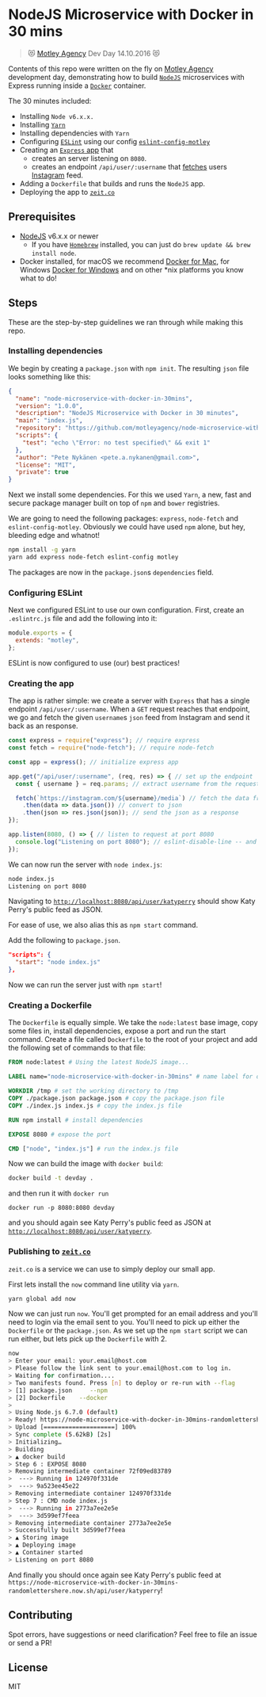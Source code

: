 # NodeJS Microservice with Docker in 30 mins
> 😻 [Motley Agency](https://motleyagency.com/) Dev Day 14.10.2016 😻

Contents of this repo were written on the fly on [Motley Agency](https://motleyagency.com)
development day, demonstrating how to build [`NodeJS`](https://nodejs.org) 
microservices with Express running inside a [`Docker`](https://www.docker.com/) container.

The 30 minutes included:
  - Installing `Node v6.x.x.`
  - Installing [`Yarn`](https://yarnpkg.com/)
  - Installing dependencies with `Yarn`
  - Configuring [`ESLint`](http://eslint.org) using our config [`eslint-config-motley`](https://github.com/motleyagency/eslint-config-motley)
  - Creating an [`Express` app](http://expressjs.com/) that
    - creates an server listening on `8080`.
    - creates an endpoint `/api/user/:username` that [fetches](https://github.com/bitinn/node-fetch) 
    users [Instagram](https://instagram.com) feed.
  - Adding a `Dockerfile` that builds and runs the `NodeJS` app.
  - Deploying the app to [`zeit.co`](https://zeit.co)
  
## Prerequisites

- [NodeJS](https://nodejs.org/en/download/) v6.x.x or newer
  - If you have [`Homebrew`](http://brew.sh) installed, you can just do `brew update && brew install node`.
- Docker installed, for macOS we recommend [Docker for Mac](https://download.docker.com/mac/stable/Docker.dmg), for Windows [Docker for Windows](https://download.docker.com/win/stable/InstallDocker.msi) and on other *nix platforms you know what to do!

## Steps

These are the step-by-step guidelines we ran through while making this repo.

### Installing dependencies

We begin by creating a `package.json` with `npm init`. The resulting `json` file
looks something like this:

``` json
{
  "name": "node-microservice-with-docker-in-30mins",
  "version": "1.0.0",
  "description": "NodeJS Microservice with Docker in 30 minutes",
  "main": "index.js",
  "repository": "https://github.com/motleyagency/node-microservice-with-docker-in-30mins",
  "scripts": {
    "test": "echo \"Error: no test specified\" && exit 1"
  },
  "author": "Pete Nykänen <pete.a.nykanen@gmail.com>",
  "license": "MIT",
  "private": true
}
```

Next we install some dependencies. For this we used `Yarn`, a new, fast and 
secure package manager built on top of `npm` and `bower` registries.

We are going to need the following packages: `express`, `node-fetch` and
`eslint-config-motley`. Obviously we could have used `npm` alone, but hey,
bleeding edge and whatnot!

``` bash
npm install -g yarn
yarn add express node-fetch eslint-config motley
```

The packages are now in the `package.json`s `dependencies` field.

### Configuring ESLint

Next we configured ESLint to use our own configuration. First, create an `.eslintrc.js`
file and add the following into it:

``` js
module.exports = {
  extends: "motley",
};
```

ESLint is now configured to use (our) best practices!

### Creating the app

The app is rather simple: we create a server with `Express` that has a single
endpoint `/api/user/:username`. When a `GET` request reaches that endpoint,
we go and fetch the given `username`s `json` feed from Instagram and send it
back as an response.

``` js
const express = require("express"); // require express
const fetch = require("node-fetch"); // require node-fetch 

const app = express(); // initialize express app

app.get("/api/user/:username", (req, res) => { // set up the endpoint
  const { username } = req.params; // extract username from the request parameters

  fetch(`https://instagram.com/${username}/media`) // fetch the data from Instagram
    .then(data => data.json()) // convert to json
    .then(json => res.json(json)); // send the json as a response
});

app.listen(8080, () => { // listen to request at port 8080
  console.log("Listening on port 8080"); // eslint-disable-line -- and log that the server is on
});
```

We can now run the server with `node index.js`:

``` bash
node index.js
Listening on port 8080
```

Navigating to [`http://localhost:8080/api/user/katyperry`](http://localhost:8080/api/user/katyperry)
should show Katy Perry's public feed as JSON.

For ease of use, we also alias this as `npm start` command.

Add the following to `package.json`.

``` json
"scripts": {
  "start": "node index.js"
},
```

Now we can run the server just with `npm start`!

### Creating a Dockerfile

The `Dockerfile` is equally simple. We take the `node:latest` base image,
copy some files in, install dependencies, expose a port and run 
the start command. Create a file called `Dockerfile` to the root of your project
and add the following set of commands to that file:

``` Dockerfile
FROM node:latest # Using the latest NodeJS image...

LABEL name="node-microservice-with-docker-in-30mins" # name label for our image

WORKDIR /tmp # set the working directory to /tmp
COPY ./package.json package.json # copy the package.json file
COPY ./index.js index.js # copy the index.js file

RUN npm install # install dependencies

EXPOSE 8080 # expose the port

CMD ["node", "index.js"] # run the index.js file
```

Now we can build the image with `docker build`:

``` bash
docker build -t devday .
```

and then run it with `docker run`

```
docker run -p 8080:8080 devday
```

and you should again see Katy Perry's public feed as JSON at [`http://localhost:8080/api/user/katyperry`](http://localhost:8080/api/user/katyperry).

### Publishing to [`zeit.co`](https://zeit.co)

`zeit.co` is a service we can use to simply deploy our small app.

First lets install the `now` command line utility via `yarn`.

``` bash
yarn global add now
```

Now we can just run `now`. You'll get prompted for an email address and you'll
need to login via the email sent to you. You'll need to pick up either the `Dockerfile`
or the `package.json`. As we set up the `npm start` script we can run either, but lets
pick up the `Dockerfile` with 2.

``` bash
now
> Enter your email: your.email@host.com
> Please follow the link sent to your.email@host.com to log in.
> Waiting for confirmation....
> Two manifests found. Press [n] to deploy or re-run with --flag
> [1] package.json	   --npm
> [2] Dockerfile	--docker
>
> Using Node.js 6.7.0 (default)
> Ready! https://node-microservice-with-docker-in-30mins-randomlettershere.now.sh (copied to clipboard) [56s]
> Upload [====================] 100%
> Sync complete (5.62kB) [2s]
> Initializing…
> Building
> ▲ docker build
> Step 6 : EXPOSE 8080
> Removing intermediate container 72f09ed83789
>  ---> Running in 124970f331de
>  ---> 9a523ee45e22
> Removing intermediate container 124970f331de
> Step 7 : CMD node index.js
>  ---> Running in 2773a7ee2e5e
>  ---> 3d599ef7feea
> Removing intermediate container 2773a7ee2e5e
> Successfully built 3d599ef7feea
> ▲ Storing image
> ▲ Deploying image
> ▲ Container started
> Listening on port 8080

```

And finally you should once again see Katy Perry's public feed at 
`https://node-microservice-with-docker-in-30mins-randomlettershere.now.sh/api/user/katyperry`!

## Contributing

Spot errors, have suggestions or need clarification? Feel free to file an issue or 
send a PR!

## License

MIT
